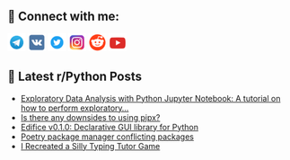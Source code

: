 ## 🔎 Connect with me:
[<img src="https://github.com/bullbesh/bullbesh/blob/main/images/Telegram.png" width="32" height="32" />](https://t.me/bullbesh)
[<img src="https://github.com/bullbesh/bullbesh/blob/main/images/VK.png" width="32" height="32" />](https://vk.com/bullbesh)
[<img src="https://github.com/bullbesh/bullbesh/blob/main/images/Twitter.png" width="32" height="32" />](https://twitter.com/bullbesh1)
[<img src="https://github.com/bullbesh/bullbesh/blob/main/images/Instagram.png" width="32" height="32" />](https://www.instagram.com/bullbesh)
[<img src="https://github.com/bullbesh/bullbesh/blob/main/images/Reddit.png" width="32" height="32" />](https://www.reddit.com/user/bullbesh)
[<img src="https://github.com/bullbesh/bullbesh/blob/main/images/YouTube.png" width="32" height="32" />](https://www.youtube.com/channel/UCtfjRs6uzgq5mfm8S06WTcg)

## 📕 Latest r/Python Posts
<!-- BLOG-POST-LIST:START -->
- [Exploratory Data Analysis with Python Jupyter Notebook: A tutorial on how to perform exploratory…](https://www.reddit.com/r/Python/comments/16irr7l/exploratory_data_analysis_with_python_jupyter/)
- [Is there any downsides to using pipx?](https://www.reddit.com/r/Python/comments/16ipu0s/is_there_any_downsides_to_using_pipx/)
- [Edifice v0.1.0: Declarative GUI library for Python](https://www.reddit.com/r/Python/comments/16ipeu4/edifice_v010_declarative_gui_library_for_python/)
- [Poetry package manager conflicting packages](https://www.reddit.com/r/Python/comments/16io9so/poetry_package_manager_conflicting_packages/)
- [I Recreated a Silly Typing Tutor Game](https://www.reddit.com/r/Python/comments/16in35c/i_recreated_a_silly_typing_tutor_game/)
<!-- BLOG-POST-LIST:END -->
